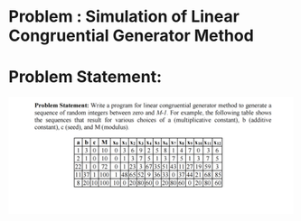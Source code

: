 # Problem : Simulation of Linear Congruential Generator Method

# Problem Statement:

![CHEESE!](lcgm.png)
